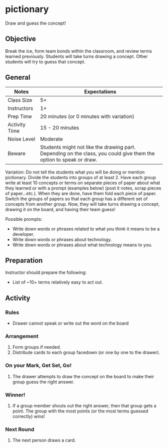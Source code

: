 # pictionary

Draw and guess the concept!

## Objective

Break the ice, form team bonds within the classroom, and review terms learned previously. Students will take turns drawing a concept. Other students will try to guess that concept.

## General  
Notes | Expectations
--------|------------
Class Size | 5+
Instructors | 1+
Prep Time | 20 minutes (or 0 minutes with variation)
Activity Time | 15 - 20 minutes
Noise Level | Moderate
Beware | Students might not like the drawing part. Depending on the class, you could give them the option to speak or draw.

Variation: Do not tell the students what you will be doing or mention pictionary. Divide the students into groups of at least 2. Have each group write at least 10 concepts or terms on separate pieces of paper about what they learned or with a prompt (examples below) (post it notes, scrap pieces of paper...etc.). When they are done, have them fold each piece of paper. Switch the groups of papers so that each group has a different set of concepts from another group. Now, they will take turns drawing a concept, drawing it on the board, and having their team guess!

Possible prompts:
* Write down words or phrases related to what you think it means to be a developer.
* Write down words or phrases about technology.
* Write down words or phrases about what technology means to you.

## Preparation

Instructor should prepare the following:
* List of ~10+ terms relatively easy to act out.

## Activity

### Rules
* Drawer cannot speak or write out the word on the board

### Arrangement

1. Form groups if needed.
2. Distribute cards to each group facedown (or one by one to the drawer).

### On your Mark, Get Set, Go!   
1. The drawer attempts to draw the concept on the board to make their group guess the right answer.

### Winner!
1. If a group member shouts out the right answer, then that group gets a point. The group with the most points (or the most terms guessed correctly) wins!

### Next Round
1. The next person draws a card.
